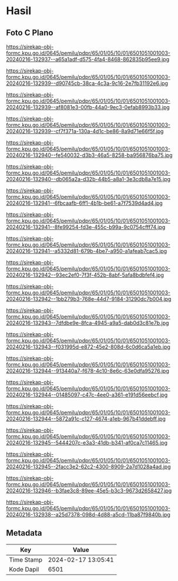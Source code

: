 # Hasil

## Foto C Plano

https://sirekap-obj-formc.kpu.go.id/0645/pemilu/pdpr/65/01/05/10/01/6501051001003-20240216-132937--a65a1adf-d575-4fa4-8468-862835b95ee9.jpg

https://sirekap-obj-formc.kpu.go.id/0645/pemilu/pdpr/65/01/05/10/01/6501051001003-20240216-132939--d90745cb-38ca-4c3a-9c16-2e7fb31192e6.jpg

https://sirekap-obj-formc.kpu.go.id/0645/pemilu/pdpr/65/01/05/10/01/6501051001003-20240216-132939--af8081e3-00fb-44a0-9ec3-0efab8993b33.jpg

https://sirekap-obj-formc.kpu.go.id/0645/pemilu/pdpr/65/01/05/10/01/6501051001003-20240216-132939--cf7f371a-130a-4d1c-be86-8a9d71e66f5f.jpg

https://sirekap-obj-formc.kpu.go.id/0645/pemilu/pdpr/65/01/05/10/01/6501051001003-20240216-132940--fe540032-d3b3-46a5-8258-ba956876ba75.jpg

https://sirekap-obj-formc.kpu.go.id/0645/pemilu/pdpr/65/01/05/10/01/6501051001003-20240216-132940--db065a2a-d32b-44b5-a8a1-3e3cdb8a7e15.jpg

https://sirekap-obj-formc.kpu.go.id/0645/pemilu/pdpr/65/01/05/10/01/6501051001003-20240216-132941--6fbcaafb-6ff1-4b1b-be61-a7f7539d4ad4.jpg

https://sirekap-obj-formc.kpu.go.id/0645/pemilu/pdpr/65/01/05/10/01/6501051001003-20240216-132941--8fe99254-fd3e-455c-b99a-9c0754cfff74.jpg

https://sirekap-obj-formc.kpu.go.id/0645/pemilu/pdpr/65/01/05/10/01/6501051001003-20240216-132941--a5332d81-679b-4be7-a950-a1afeab7cac5.jpg

https://sirekap-obj-formc.kpu.go.id/0645/pemilu/pdpr/65/01/05/10/01/6501051001003-20240216-132942--93ec2ef0-7f3f-452b-8abf-5afa8bdbfef4.jpg

https://sirekap-obj-formc.kpu.go.id/0645/pemilu/pdpr/65/01/05/10/01/6501051001003-20240216-132942--1bb279b3-768e-44d7-9184-31290dc7b004.jpg

https://sirekap-obj-formc.kpu.go.id/0645/pemilu/pdpr/65/01/05/10/01/6501051001003-20240216-132943--7dfdbe9e-8fca-4945-a9a5-dab0d3c81e7b.jpg

https://sirekap-obj-formc.kpu.go.id/0645/pemilu/pdpr/65/01/05/10/01/6501051001003-20240216-132943--f031995d-e872-45e2-808d-6c0d6ca5a1eb.jpg

https://sirekap-obj-formc.kpu.go.id/0645/pemilu/pdpr/65/01/05/10/01/6501051001003-20240216-132944--913440a7-f678-4c10-8e6c-63e0dfa95276.jpg

https://sirekap-obj-formc.kpu.go.id/0645/pemilu/pdpr/65/01/05/10/01/6501051001003-20240216-132944--01485097-c47c-4ee0-a361-e191d56eebcf.jpg

https://sirekap-obj-formc.kpu.go.id/0645/pemilu/pdpr/65/01/05/10/01/6501051001003-20240216-132944--5872a91c-c127-4674-a1eb-967b41ddebff.jpg

https://sirekap-obj-formc.kpu.go.id/0645/pemilu/pdpr/65/01/05/10/01/6501051001003-20240216-132945--5444207c-e3a3-41db-b341-af0ca7c11465.jpg

https://sirekap-obj-formc.kpu.go.id/0645/pemilu/pdpr/65/01/05/10/01/6501051001003-20240216-132945--2facc3e2-62c2-4300-8909-2a7d1028a4ad.jpg

https://sirekap-obj-formc.kpu.go.id/0645/pemilu/pdpr/65/01/05/10/01/6501051001003-20240216-132946--b3fae3c8-89ee-45e5-b3c3-9673d2658427.jpg

https://sirekap-obj-formc.kpu.go.id/0645/pemilu/pdpr/65/01/05/10/01/6501051001003-20240216-132938--a25d7378-098d-4d88-a5cd-11ba87f9840b.jpg


## Metadata

| Key        | Value               |
| ---------- | ------------------- |
| Time Stamp | 2024-02-17 13:05:41 |
| Kode Dapil | 6501                |



